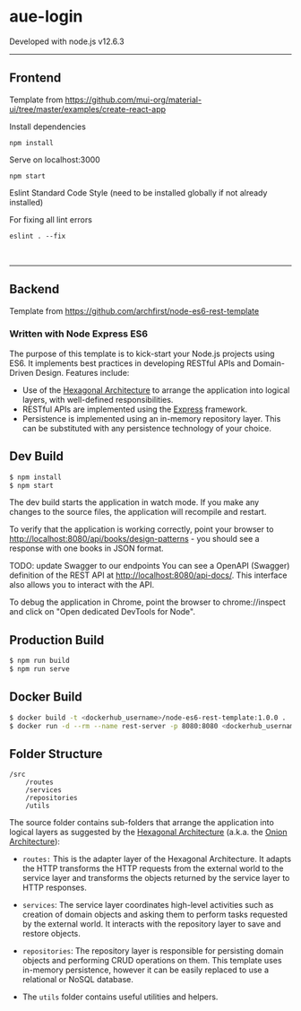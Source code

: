 # aue-login

Developed with node.js v12.6.3

---

## Frontend

Template from https://github.com/mui-org/material-ui/tree/master/examples/create-react-app

Install dependencies

`npm install`

Serve on localhost:3000

`npm start`

Eslint Standard Code Style (need to be installed globally if not already installed)

For fixing all lint errors

`eslint . --fix`

<br>

---

## Backend

Template from https://github.com/archfirst/node-es6-rest-template

### Written with Node Express ES6

The purpose of this template is to kick-start your Node.js projects using ES6.
It implements best practices in developing RESTful APIs and Domain-Driven
Design. Features include:

- Use of the
  [Hexagonal Architecture](http://alistair.cockburn.us/Hexagonal+architecture)
  to arrange the application into logical layers, with well-defined
  responsibilities.
- RESTful APIs are implemented using the [Express](http://expressjs.com/)
  framework.
- Persistence is implemented using an in-memory repository layer. This can be
  substituted with any persistence technology of your choice.

## Dev Build

```bash
$ npm install
$ npm start
```

The dev build starts the application in watch mode. If you make any changes to
the source files, the application will recompile and restart.

To verify that the application is working correctly, point your browser to
[http://localhost:8080/api/books/design-patterns](http://localhost:8080/api/books/design-patterns) -
you should see a response with one books in JSON format.

TODO: update Swagger to our endpoints
You can see a OpenAPI (Swagger) definition of the REST API at
[http://localhost:8080/api-docs/](http://localhost:8080/api-docs/). This
interface also allows you to interact with the API.

To debug the application in Chrome, point the browser to chrome://inspect and
click on "Open dedicated DevTools for Node".

## Production Build

```bash
$ npm run build
$ npm run serve
```

## Docker Build

```bash
$ docker build -t <dockerhub_username>/node-es6-rest-template:1.0.0 .
$ docker run -d --rm --name rest-server -p 8080:8080 <dockerhub_username>/node-es6-rest-template:1.0.0
```

## Folder Structure

```
/src
    /routes
    /services
    /repositories
    /utils
```

The source folder contains sub-folders that arrange the application into logical
layers as suggested by the
[Hexagonal Architecture](http://alistair.cockburn.us/Hexagonal+architecture)
(a.k.a. the
[Onion Architecture](http://jeffreypalermo.com/blog/the-onion-architecture-part-1/)):

- `routes:` This is the adapter layer of the Hexagonal Architecture. It adapts
  the HTTP transforms the HTTP requests from the external world to the service
  layer and transforms the objects returned by the service layer to HTTP
  responses.

- `services`: The service layer coordinates high-level activities such as
  creation of domain objects and asking them to perform tasks requested by the
  external world. It interacts with the repository layer to save and restore
  objects.

- `repositories`: The repository layer is responsible for persisting domain
  objects and performing CRUD operations on them. This template uses in-memory
  persistence, however it can be easily replaced to use a relational or NoSQL
  database.

- The `utils` folder contains useful utilities and helpers.
